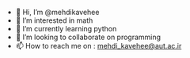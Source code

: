- 👋 Hi, I’m @mehdikavehee
- 👀 I’m interested in math
- 🌱 I’m currently learning python
- 💞️ I’m looking to collaborate on programming 
- 📫 How to reach me on : mehdi_kavehee@aut.ac.ir

<!---
mehdikavehee/mehdikavehee is a ✨ special ✨ repository because its `README.md` (this file) appears on your GitHub profile.
You can click the Preview link to take a look at your changes.
--->
